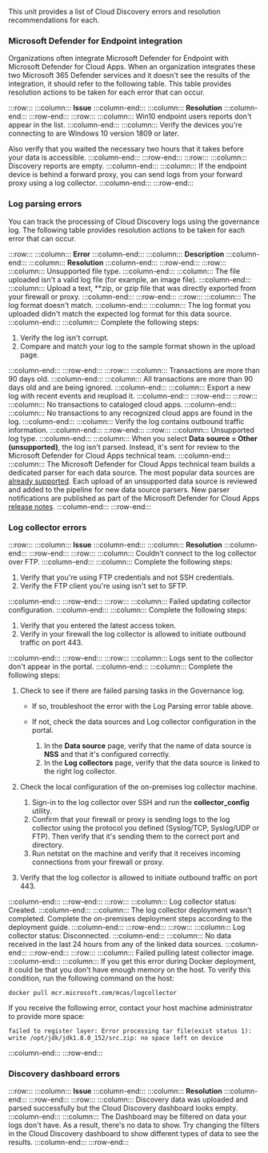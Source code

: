This unit provides a list of Cloud Discovery errors and resolution recommendations for each.

### Microsoft Defender for Endpoint integration

Organizations often integrate Microsoft Defender for Endpoint with Microsoft Defender for Cloud Apps. When an organization integrates these two Microsoft 365 Defender services and it doesn't see the results of the integration, it should refer to the following table. This table provides resolution actions to be taken for each error that can occur.

:::row:::
  :::column:::
    **Issue**
  :::column-end:::
  :::column:::
    **Resolution**
  :::column-end:::
:::row-end:::
:::row:::
  :::column:::
    Win10 endpoint users reports don't appear in the list.
  :::column-end:::
  :::column:::
    Verify the devices you're connecting to are Windows 10 version 1809 or later.

Also verify that you waited the necessary two hours that it takes before your data is accessible.
  :::column-end:::
:::row-end:::
:::row:::
  :::column:::
    Discovery reports are empty.
  :::column-end:::
  :::column:::
    If the endpoint device is behind a forward proxy, you can send logs from your forward proxy using a log collector.
  :::column-end:::
:::row-end:::


### Log parsing errors

You can track the processing of Cloud Discovery logs using the governance log. The following table provides resolution actions to be taken for each error that can occur.

:::row:::
  :::column:::
    **Error**
  :::column-end:::
  :::column:::
    **Description**
  :::column-end:::
  :::column:::
    **Resolution**
  :::column-end:::
:::row-end:::
:::row:::
  :::column:::
    Unsupported file type.
  :::column-end:::
  :::column:::
    The file uploaded isn't a valid log file (for example, an image file).
  :::column-end:::
  :::column:::
    Upload a text, \*\*zip, or gzip file that was directly exported from your firewall or proxy.
  :::column-end:::
:::row-end:::
:::row:::
  :::column:::
    The log format doesn't match.
  :::column-end:::
  :::column:::
    The log format you uploaded didn't match the expected log format for this data source.
  :::column-end:::
  :::column:::
    Complete the following steps:

1.  Verify the log isn't corrupt.
2.  Compare and match your log to the sample format shown in the upload page.


  :::column-end:::
:::row-end:::
:::row:::
  :::column:::
    Transactions are more than 90 days old.
  :::column-end:::
  :::column:::
    All transactions are more than 90 days old and are being ignored.
  :::column-end:::
  :::column:::
    Export a new log with recent events and reupload it.
  :::column-end:::
:::row-end:::
:::row:::
  :::column:::
    No transactions to cataloged cloud apps.
  :::column-end:::
  :::column:::
    No transactions to any recognized cloud apps are found in the log.
  :::column-end:::
  :::column:::
    Verify the log contains outbound traffic information.
  :::column-end:::
:::row-end:::
:::row:::
  :::column:::
    Unsupported log type.
  :::column-end:::
  :::column:::
    When you select **Data source = Other (unsupported)**, the log isn't parsed. Instead, it's sent for review to the Microsoft Defender for Cloud Apps technical team.
  :::column-end:::
  :::column:::
    The Microsoft Defender for Cloud Apps technical team builds a dedicated parser for each data source. The most popular data sources are [already supported](/defender-cloud-apps/set-up-cloud-discovery?azure-portal=true). Each upload of an unsupported data source is reviewed and added to the pipeline for new data source parsers. New parser notifications are published as part of the Microsoft Defender for Cloud Apps [release notes](/defender-cloud-apps/release-notes?azure-portal=true).
  :::column-end:::
:::row-end:::


### Log collector errors

:::row:::
  :::column:::
    **Issue**
  :::column-end:::
  :::column:::
    **Resolution**
  :::column-end:::
:::row-end:::
:::row:::
  :::column:::
    Couldn't connect to the log collector over FTP.
  :::column-end:::
  :::column:::
    Complete the following steps:

1.  Verify that you're using FTP credentials and not SSH credentials.
2.  Verify the FTP client you're using isn't set to SFTP.


  :::column-end:::
:::row-end:::
:::row:::
  :::column:::
    Failed updating collector configuration.
  :::column-end:::
  :::column:::
    Complete the following steps:

1.  Verify that you entered the latest access token.
2.  Verify in your firewall the log collector is allowed to initiate outbound traffic on port 443.


  :::column-end:::
:::row-end:::
:::row:::
  :::column:::
    Logs sent to the collector don't appear in the portal.
  :::column-end:::
  :::column:::
    Complete the following steps:

1.  Check to see if there are failed parsing tasks in the Governance log.
    
     -  If so, troubleshoot the error with the Log Parsing error table above.
     -  If not, check the data sources and Log collector configuration in the portal.
        
        1.  In the **Data source** page, verify that the name of data source is **NSS** and that it's configured correctly.
        2.  In the **Log collectors** page, verify that the data source is linked to the right log collector.
2.  Check the local configuration of the on-premises log collector machine.
    
    1.  Sign-in to the log collector over SSH and run the **collector\_config** utility.
    2.  Confirm that your firewall or proxy is sending logs to the log collector using the protocol you defined (Syslog/TCP, Syslog/UDP or FTP). Then verify that it's sending them to the correct port and directory.
    3.  Run netstat on the machine and verify that it receives incoming connections from your firewall or proxy.
3.  Verify that the log collector is allowed to initiate outbound traffic on port 443.


  :::column-end:::
:::row-end:::
:::row:::
  :::column:::
    Log collector status: Created.
  :::column-end:::
  :::column:::
    The log collector deployment wasn't completed. Complete the on-premises deployment steps according to the deployment guide.
  :::column-end:::
:::row-end:::
:::row:::
  :::column:::
    Log collector status: Disconnected.
  :::column-end:::
  :::column:::
    No data received in the last 24 hours from any of the linked data sources.
  :::column-end:::
:::row-end:::
:::row:::
  :::column:::
    Failed pulling latest collector image.
  :::column-end:::
  :::column:::
    If you get this error during Docker deployment, it could be that you don't have enough memory on the host. To verify this condition, run the following command on the host:

`docker pull mcr.microsoft.com/mcas/logcollector`

If you receive the following error, contact your host machine administrator to provide more space:

`failed to register layer: Error processing tar file(exist status 1): write /opt/jdk/jdk1.8.0_152/src.zip: no space left on device`

  :::column-end:::
:::row-end:::


### Discovery dashboard errors

:::row:::
  :::column:::
    **Issue**
  :::column-end:::
  :::column:::
    **Resolution**
  :::column-end:::
:::row-end:::
:::row:::
  :::column:::
    Discovery data was uploaded and parsed successfully but the Cloud Discovery dashboard looks empty.
  :::column-end:::
  :::column:::
    The Dashboard may be filtered on data your logs don't have. As a result, there's no data to show. Try changing the filters in the Cloud Discovery dashboard to show different types of data to see the results.
  :::column-end:::
:::row-end:::
